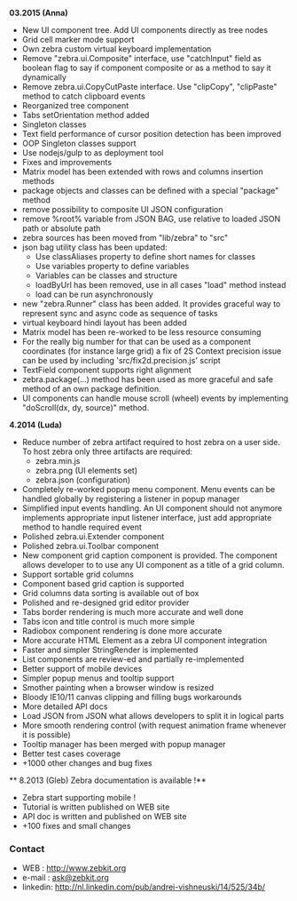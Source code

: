 **03.2015 (Anna)**

   * New UI component tree. Add UI components directly as tree nodes  
   * Grid cell marker mode support
   * Own zebra custom virtual keyboard implementation 
   * Remove "zebra.ui.Composite" interface, use "catchInput" field as boolean flag to say if component composite or as a method to say it dynamically
   * Remove zebra.ui.CopyCutPaste interface. Use "clipCopy", "clipPaste" method to catch clipboard events
   * Reorganized tree component
   * Tabs setOrientation method added
   * Singleton classes
   * Text field performance of cursor position detection has been improved 
   * OOP Singleton classes support
   * Use nodejs/gulp to as deployment tool
   * Fixes and improvements
   * Matrix model has been extended with rows and columns insertion methods 
   * package objects and classes can be defined with a special "package" method
   * remove possibility to composite UI JSON configuration 
   * remove %root% variable from JSON BAG, use relative to loaded JSON path or absolute path  
   * zebra sources has been moved from "lib/zebra" to "src"
   * json bag utility class has been updated:
      - Use classAliases property to define short names for classes
      - Use variables property to define variables
      - Variables can be classes and structure
      - loadByUrl has been removed, use in all cases "load" method instead
      - load can be run asynchronously 
   * new "zebra.Runner" class has been added. It provides graceful way to represent sync and async code as sequence of tasks
   * virtual keyboard hindi layout has been added
   * Matrix model has been re-worked to be less resource consuming 
   * For the really big number for that can be used as a component coordinates (for instance large grid) a fix of 2S Context precision issue can be used by including 'src/fix2d.precision.js' script
   * TextField component supports right alignment 
   *  zebra.package(...) method has been used as more graceful and safe method of an own package definition.
   *  UI components can handle mouse scroll (wheel) events by implementing "doScroll(dx, dy, source)" method.
   
**4.2014 (Luda)**

   * Reduce number of zebra artifact required to host zebra on a user side. To host zebra only three artifacts are required:
       - zebra.min.js
       - zebra.png (UI elements set)
       - zebra.json (configuration)
   * Completely re-worked popup menu component. Menu events can be handled globally by registering a listener in popup manager
   * Simplified input events handling. An UI component should not anymore implements appropriate input listener interface, just add appropriate method to handle required event
   * Polished zebra.ui.Extender component
   * Polished zebra.ui.Toolbar component
   * New component grid caption component is provided. The component allows developer to to use any UI component as a title of a grid column. 
   * Support sortable grid columns
   * Component based grid caption is supported
   * Grid columns data sorting is available out of box 
   * Polished and re-designed grid editor provider
   * Tabs border rendering is much more accurate and well done
   * Tabs icon and title control is much more simple
   * Radiobox component rendering is done more accurate
   * More accurate HTML Element as a zebra UI component integration
   * Faster and simpler StringRender is implemented 
   * List components are review-ed and partially re-implemented 
   * Better support of mobile devices
   * Simpler popup menus and tooltip support
   * Smother painting when a browser window is resized
   * Bloody IE10/11 canvas clipping and filling bugs workarounds 
   * More detailed API docs  
   * Load JSON from JSON what allows developers to split it in logical parts 
   * More smooth rendering control (with request animation frame whenever it is possible)   
   * Tooltip manager has been merged with popup manager
   * Better test cases coverage 
   * +1000 other changes and bug fixes

** 8.2013 (Gleb) Zebra documentation is available !**

   * Zebra start supporting mobile !
   * Tutorial is written published on WEB site
   * API doc is written and published on WEB site  
   * +100 fixes and small changes


### Contact

   * WEB     : http://www.zebkit.org
   * e-mail  : ask@zebkit.org 
   * linkedin: http://nl.linkedin.com/pub/andrei-vishneuski/14/525/34b/